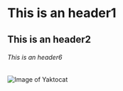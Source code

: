 # This is an header1
## This is an header2
###### This is an header6

![Image of Yaktocat](https://octodex.github.com/images/yaktocat.png)
